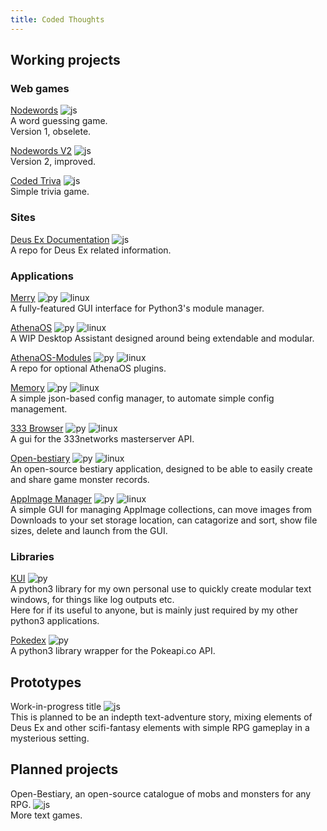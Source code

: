 ```yaml
---
title: Coded Thoughts
---
```


## Working projects

### Web games
[Nodewords](https://codedthoughts.github.io/nodewords/) ![js](https://img.shields.io/badge/Platform-Online-informational.svg?logo=html5)<br>
A word guessing game.<br>
Version 1, obselete.<br>

[Nodewords V2](https://codedthoughts.github.io/nodewords_v2/) ![js](https://img.shields.io/badge/Platform-Online-informational.svg?logo=html5)<br> 
Version 2, improved.<br>

[Coded Triva](https://codedthoughts.github.io/trivia/) ![js](https://img.shields.io/badge/Platform-Online-informational.svg?logo=html5)<br> 
Simple trivia game.<br>

### Sites
[Deus Ex Documentation](https://deusexhq.github.io/) ![js](https://img.shields.io/badge/Platform-Online-informational.svg?logo=html5)<br> 
A repo for Deus Ex related information.<br>

### Applications
[Merry](https://github.com/codedthoughts/Merry) ![py](https://img.shields.io/badge/Python-3.7%2B-informational.svg?logo=python) ![linux](https://img.shields.io/badge/Platform-Linux-informational.svg?logo=linux)<br> 
A fully-featured GUI interface for Python3's module manager.<br>

[AthenaOS](https://github.com/codedthoughts/AthenaOS/) ![py](https://img.shields.io/badge/Python-3.7%2B-informational.svg?logo=python) ![linux](https://img.shields.io/badge/Platform-Linux-informational.svg?logo=linux)<br>
A WIP Desktop Assistant designed around being extendable and modular.

[AthenaOS-Modules](https://github.com/codedthoughts/aosr-modules/) ![py](https://img.shields.io/badge/Python-3.7%2B-informational.svg?logo=python) ![linux](https://img.shields.io/badge/Platform-Linux-informational.svg?logo=linux)<br>
A repo for optional AthenaOS plugins.

[Memory](https://github.com/codedthoughts/Memory/) ![py](https://img.shields.io/badge/Python-3.7%2B-informational.svg?logo=python) ![linux](https://img.shields.io/badge/Platform-Linux-informational.svg?logo=linux)<br>
A simple json-based config manager, to automate simple config management.

[333 Browser](https://github.com/codedthoughts/333Browser) ![py](https://img.shields.io/badge/Python-3.7%2B-informational.svg?logo=python) ![linux](https://img.shields.io/badge/Platform-Linux-informational.svg?logo=linux) <br> 
A gui for the 333networks masterserver API.<br>

[Open-bestiary](https://github.com/codedthoughts/OpenBestiary) ![py](https://img.shields.io/badge/Python-3.7%2B-informational.svg?logo=python) ![linux](https://img.shields.io/badge/Platform-Linux-informational.svg?logo=linux) <br> 
An open-source bestiary application, designed to be able to easily create and share game monster records.<br>

[AppImage Manager](https://github.com/codedthoughts/AppImage-Manager) ![py](https://img.shields.io/badge/Python-3.7%2B-informational.svg?logo=python) ![linux](https://img.shields.io/badge/Platform-Linux-informational.svg?logo=linux)<br> 
A simple GUI for managing AppImage collections, can move images from Downloads to your set storage location, can catagorize and sort, show file sizes, delete and launch from the GUI.<br>

### Libraries
[KUI](https://github.com/Kaiz0r/python3-kui) ![py](https://img.shields.io/badge/Python-3.7%2B-informational.svg?logo=python)<br> 
A python3 library for my own personal use to quickly create modular text windows, for things like log outputs etc.<br>
Here for if its useful to anyone, but is mainly just required by my other python3 applications.

[Pokedex](https://github.com/codedthoughts/pokedex) ![py](https://img.shields.io/badge/Python-3.7%2B-informational.svg?logo=python)<br> 
A python3 library wrapper for the Pokeapi.co API.

## Prototypes
Work-in-progress title ![js](https://img.shields.io/badge/Platform-Online-informational.svg?logo=html5)<br>
This is planned to be an indepth text-adventure story, mixing elements of Deus Ex and other scifi-fantasy elements with simple RPG gameplay in a mysterious setting.<br>

## Planned projects
Open-Bestiary, an open-source catalogue of mobs and monsters for any RPG. ![js](https://img.shields.io/badge/Platform-Online-informational.svg?logo=html5)<br>
More text games.<br>
